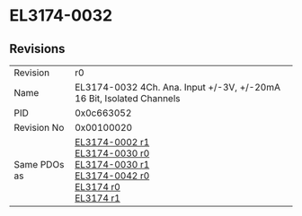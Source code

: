 # EL3174-0032

## Revisions
<table>
<tr>
<td>Revision</td>
<td>r0</td>
</tr>
<tr>
<td>Name</td>
<td>EL3174-0032 4Ch. Ana. Input +/-3V, +/-20mA 16 Bit, Isolated Channels</td>
</tr>
<tr>
<td>PID</td>
<td>0x0c663052</td>
</tr>
<tr>
<td>Revision No</td>
<td>0x00100020</td>
</tr>
<tr>
<td>Same PDOs as</td>
<td><a href="EL3174-0002.md">EL3174-0002 r1</a><br/><a href="EL3174-0030.md">EL3174-0030 r0</a><br/><a href="EL3174-0030.md">EL3174-0030 r1</a><br/><a href="EL3174-0042.md">EL3174-0042 r0</a><br/><a href="EL3174.md">EL3174 r0</a><br/><a href="EL3174.md">EL3174 r1</a></td>
</tr>
</table>
